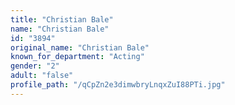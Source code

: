 ```yaml
---
title: "Christian Bale"
name: "Christian Bale"
id: "3894"
original_name: "Christian Bale"
known_for_department: "Acting"
gender: "2"
adult: "false"
profile_path: "/qCpZn2e3dimwbryLnqxZuI88PTi.jpg"
---
```


